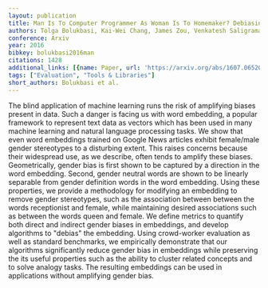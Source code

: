 ```yaml
---
layout: publication
title: Man Is To Computer Programmer As Woman Is To Homemaker? Debiasing Word Embeddings
authors: Tolga Bolukbasi, Kai-Wei Chang, James Zou, Venkatesh Saligrama, Adam Kalai
conference: Arxiv
year: 2016
bibkey: bolukbasi2016man
citations: 1428
additional_links: [{name: Paper, url: 'https://arxiv.org/abs/1607.06520'}]
tags: ["Evaluation", "Tools & Libraries"]
short_authors: Bolukbasi et al.
---
```

The blind application of machine learning runs the risk of amplifying biases
present in data. Such a danger is facing us with word embedding, a popular
framework to represent text data as vectors which has been used in many machine
learning and natural language processing tasks. We show that even word
embeddings trained on Google News articles exhibit female/male gender
stereotypes to a disturbing extent. This raises concerns because their
widespread use, as we describe, often tends to amplify these biases.
Geometrically, gender bias is first shown to be captured by a direction in the
word embedding. Second, gender neutral words are shown to be linearly separable
from gender definition words in the word embedding. Using these properties, we
provide a methodology for modifying an embedding to remove gender stereotypes,
such as the association between between the words receptionist and female,
while maintaining desired associations such as between the words queen and
female. We define metrics to quantify both direct and indirect gender biases in
embeddings, and develop algorithms to "debias" the embedding. Using
crowd-worker evaluation as well as standard benchmarks, we empirically
demonstrate that our algorithms significantly reduce gender bias in embeddings
while preserving the its useful properties such as the ability to cluster
related concepts and to solve analogy tasks. The resulting embeddings can be
used in applications without amplifying gender bias.